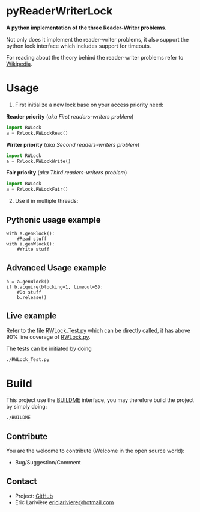 pyReaderWriterLock
==================

**A python implementation of the three Reader-Writer problems.**

Not only does it implement the reader-writer problems, it also support the python lock interface which includes support for timeouts.

For reading about the theory behind the reader-writer problems refer to [Wikipedia](https://wikipedia.org/wiki/Readers–writers_problem).

# Usage

1. First initialize a new lock base on your access priority need:

**Reader priority** (*aka First readers-writers problem*)

```python
import RWLock
a = RWLock.RWLockRead()
```

**Writer priority** (*aka Second readers-writers problem*)

```python
import RWLock
a = RWLock.RWLockWrite()
```

**Fair priority** (*aka Third readers-writers problem*)

```python
import RWLock
a = RWLock.RWLockFair()
```

2. Use it in multiple threads:

## Pythonic usage example

```
with a.genRlock():
	#Read stuff
with a.genWlock():
	#Write stuff
```

## Advanced Usage example
```
b = a.genWlock()
if b.acquire(blocking=1, timeout=5):
	#Do stuff
	b.release()
```

## Live example
Refer to the file [RWLock_Test.py](src/RWLock_Test.py) which can be directly called, it has above 90% line coverage of [RWLock.py](src/RWLock.py).

The tests can be initiated by doing

```bash
./RWLock_Test.py
```

# Build
This project use the [BUILDME](https://github.com/elarivie/BUILDME) interface, you may therefore build the project by simply doing:
```bash
./BUILDME
```

Contribute
----
You are the welcome to contribute (Welcome in the open source world):
* Bug/Suggestion/Comment

Contact
----
* Project: [GitHub](https://github.com/elarivie/pyReaderWriterLock)
* Éric Larivière <ericlariviere@hotmail.com>


